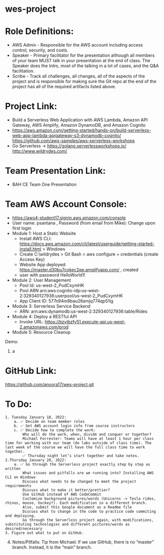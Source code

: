 # wes-project

#  Role Definitions:
- AWS Admin - Responsible for the AWS account including access control, security, and costs. 
- Speaker - Primary facilitator for the presentation although all members of your team MUST talk in your presentation at the end of class.  The Speaker does the Intro, most of the talking in a lot of cases, and the Q&A facilitation.
- Scribe - Track all challenges, all changes, all of the aspects of the project and is responsible for making sure the Git repo at the end of the project has all of the required artifacts listed above.

# Project Link:
- Build a Serverless Web Application with AWS Lambda, Amazon API Gateway, AWS Amplify, Amazon DynamoDB, and Amazon Cognito
- https://aws.amazon.com/getting-started/hands-on/build-serverless-web-app-lambda-apigateway-s3-dynamodb-cognito/
https://github.com/aws-samples/aws-serverless-workshops
- Go Serverless -> https://golang.serverlessworkshops.io/
http://www.wildrydes.com/

# Team Presentation Link:
 - BAH CE Team One Presentation

# Team AWS Account Console:
- https://aws4-student17.signin.aws.amazon.com/console
- User name: psantana , Password (from email from Mike): Change upon first login
- Module 1: Host a Static Website
  - Install AWS CLI: https://docs.aws.amazon.com/cli/latest/userguide/getting-started-install.html > Windows
  - Create C:\wildrydes > Git Bash > aws configure + credentials (create Access Key)
  - Website App deployed: https://master.d30bu7cokec2qe.amplifyapp.com/ , created 
  - user with password HelloWorld1!
- Module 2: User Management
  - Pool Id: us-west-2_PudCxymHK
  - Pool ARN  arn:aws:cognito-idp:us-west-2:329340127936:userpool/us-west-2_PudCxymHK
  - App Client ID: 577n94m9bau26amjq774qp51ig
- Module 3: Serverless Service Backend
  - ARN: arn:aws:dynamodb:us-west-2:329340127936:table/Rides
- Module 4: Deploy a RESTful API
   - Invoke URL: https://bzvibzfy51.execute-api.us-west-2.amazonaws.com/prod
- Module 5: Resource Cleanup



Demo:
1. a

# GitHub Link:
https://github.com/anoora17/wes-project.git

# To Do:
    1. Tuesday January 18, 2022:
        a. ✅ Decide on team member roles
        b. ✅ Get AWS account login info from course instructors
        c. ✅ Decide how to complete the work:
            Who will do the work, when, divide and conquer or together?
            Michael Forrester: Teams will have at least 1 hour per class time for working with our team (do labs outside of class time). The last week of the course we will have the full class time to work together.
            ✅ Thursday night let’s start together and take notes.
    2.Thursday January 20, 2022:
        a. ✅ Go through the Serverless project exactly step by step as written
            What issues and pitfalls are we running into? Installing AWS CLI on Windows
            Discuss what needs to be changed to meet the project requirements
            Discuss what to make it better/prettier?
            Use GitHub instead of AWS CodeCommit
            Customize background pictures/words (Unicorns -> Tesla rides, rhinos, moose, hockey?). Each modification in a different branch.
            Also, submit this Google document as a Readme file
            Discuss what to change in the code to practice code commiting and deploying.
            Go through the Serverless project again, with modifications, substituting technologies and different pictures/words as desired/necessary
    3. Figure out what to put on GitHub.


4. Notes/Pitfalls:
Tip from Michael: If we use GitHub, there is no “master” branch. Instead, it is the “main” branch.
